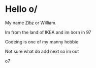 # Hello o/
My name Zibz or William.

Im from the land of IKEA and im born in 97

Codeing is one of my manny hobbie 

Not sure what do add next so im out

o7

